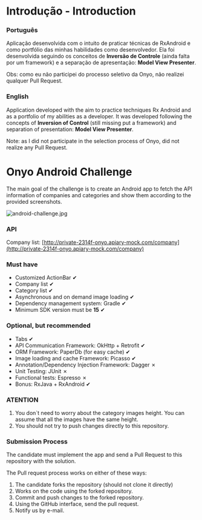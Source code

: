 # Introdução - Introduction #

### **Português** ###

Aplicação desenvolvida com o intuito de praticar técnicas de RxAndroid e como portfólio das minhas habilidades como desenvolvedor.
Ela foi desenvolvida seguindo os conceitos de **Inversão de Controle** (ainda falta por um framework) e a separação de apresentação: **Model View Presenter**.

Obs: como eu não participei do processo seletivo da Onyo, não realizei qualquer Pull Request.

### **English** ###

Application developed with the aim to practice techniques Rx Android and as a portfolio of my abilities as a developer.
It was developed following the concepts of **Inversion of Control** (still missing put a framework) and separation of presentation: **Model View Presenter**.

Note: as I did not participate in the selection process of Onyo, did not realize any Pull Request.

# Onyo Android Challenge #

The main goal of the challenge is to create an Android app to fetch the API information of companies and categories and show them according to the provided screenshots.

![android-challenge.jpg](android-challenge-image.jpg)
### **API** ###

Company list: [http://private-2314f-onyo.apiary-mock.com/company](http://private-2314f-onyo.apiary-mock.com/company)

### **Must have** ###

* Customized ActionBar ✔
* Company list ✔
* Category list ✔
* Asynchronous and on demand image loading ✔
* Dependency management system: Gradle ✔
* Minimum SDK version must be **15** ✔

### **Optional, but recommended** ###

* Tabs ✔
* API Communication Framework: OkHttp + Retrofit ✔
* ORM Framework: PaperDb (for easy cache) ✔
* Image loading and cache Framework: Picasso ✔
* Annotation/Dependency Injection Framework: Dagger ✗
* Unit Testing: JUnit ✗
* Functional tests: Espresso ✗
* Bonus: RxJava + RxAndroid ✔

### **ATENTION** ###
1. You don`t need to worry about the category images height. You can assume that all the images have the same height.
2. You should not try to push changes directly to this repository.

### **Submission Process** ###
The candidate must implement the app and send a Pull Request to this repository with the solution.

The Pull request process works on either of these ways:

1. The candidate forks the repository (should not clone it directly)
2. Works on the code using the forked repository.
3. Commit and push changes to the forked repository.
4. Using the GitHub interface, send the pull request.
5. Notify us by e-mail.